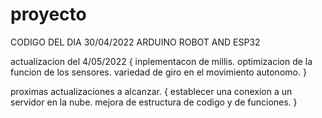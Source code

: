# proyecto
CODIGO DEL DIA 30/04/2022
ARDUINO ROBOT AND ESP32

actualizacion del 4/05/2022
{
inplementacon de millis.
optimizacion de la funcion de los sensores.
variedad de giro en el movimiento autonomo.
}

proximas actualizaciones a alcanzar.
{
establecer una conexion a un servidor en la nube.
mejora de estructura de codigo y de funciones.
}
